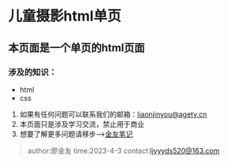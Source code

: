 # 儿童摄影html单页
## 本页面是一个单页的html页面
### 涉及的知识：
- html
- css
1. 如果有任何问题可以联系我们的邮箱：liaonjinyou@agety.cn
2. 本页面只是涉及学习交流，禁止用于商业
3. 想要了解更多问题请移步-->[金友笔记](http://agety.cn)
> author:廖金友
> time:2023-4-3
> contact:ljyyyds520@163.com
